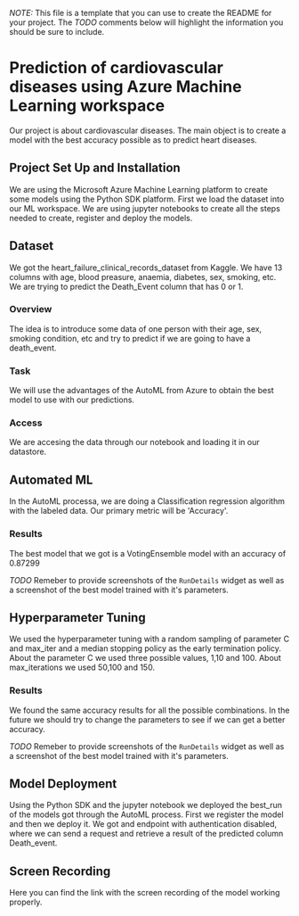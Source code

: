 *NOTE:* This file is a template that you can use to create the README for your project. The *TODO* comments below will highlight the information you should be sure to include.

# Prediction of cardiovascular diseases using Azure Machine Learning workspace

Our project is about cardiovascular diseases. 
The main object is to create a model with the best accuracy possible as to predict heart diseases.

## Project Set Up and Installation

We are using the Microsoft Azure Machine Learning platform to create some models using the Python SDK platform.
First we load the dataset into our ML workspace.
We are using jupyter notebooks to create all the steps needed to create, register and deploy the models.


## Dataset
We got the heart_failure_clinical_records_dataset from Kaggle.
We have 13 columns with age, blood preasure, anaemia, diabetes, sex, smoking, etc.
We are trying to predict the Death_Event column that has 0 or 1.

### Overview
The idea is to introduce some data of one person with their age, sex, smoking condition, etc and try to predict if we are going to have a death_event.

### Task
We will use the advantages of the AutoML from Azure to obtain the best model to use with our predictions.

### Access
We are accesing the data through our notebook and loading it in our datastore.

## Automated ML
In the AutoML processa, we are doing a Classification regression algorithm with the labeled data.
Our primary metric will be 'Accuracy'.


### Results
The best model that we got is a VotingEnsemble model with an accuracy of 0.87299

*TODO* Remeber to provide screenshots of the `RunDetails` widget as well as a screenshot of the best model trained with it's parameters.

## Hyperparameter Tuning
We used the hyperparameter tuning with a random sampling of parameter C and max_iter and a median stopping policy as the early termination policy.
About the parameter C we used three possible values, 1,10 and 100.
About max_iterations we used 50,100 and 150.

### Results
We found the same accuracy results for all the possible combinations. In the future we should try to change the parameters to see if we can get a better accuracy.

*TODO* Remeber to provide screenshots of the `RunDetails` widget as well as a screenshot of the best model trained with it's parameters.

## Model Deployment
Using the Python SDK and the jupyter notebook we deployed the best_run of the models got through the AutoML process.
First we register the model and then we deploy it.
We got and endpoint with authentication disabled, where we can send a request and retrieve a result of the predicted column Death_event.

## Screen Recording
Here you can find the link with the screen recording of the model working properly.


